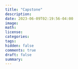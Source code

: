 ```yaml
---
title: "Capstone"
description: 
date: 2023-06-09T02:19:56-04:00
image: 
math:
license: 
categories:
tags:
hidden: false
comments: true
draft: false
summary:
---
```

